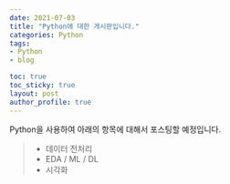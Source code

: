 ```yaml
---
date: 2021-07-03
title: "Python에 대한 게시판입니다."
categories: Python
tags: 
- Python
- blog

toc: true  
toc_sticky: true 
layout: post
author_profile: true
---
```


Python을 사용하여 아래의 항목에 대해서 포스팅할 예정입니다. <br>

> - 데이터 전처리
> - EDA / ML / DL
> - 시각화
